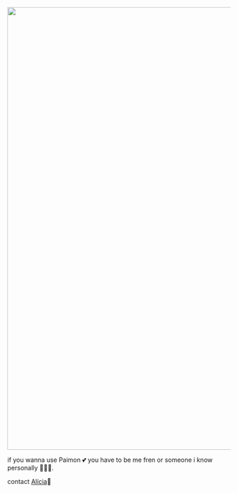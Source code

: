 <a><img src="https://telegra.ph/file/c45f0041320a99d55a610.gif" width=1000></a>

if you wanna use Paimon 💕 you have to be me fren or someone i know personally 👀👀🫰.
 
contact [Alícia](https://t.me/eightbituwu)🫰
